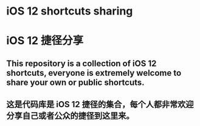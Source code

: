# iOS 12 shortcuts sharing
# iOS 12 捷径分享

## This repository is a collection of iOS 12 shortcuts, everyone is extremely welcome to share your own or public shortcuts.
## 这是代码库是 iOS 12 捷径的集合，每个人都非常欢迎分享自己或者公众的捷径到这里来。
